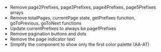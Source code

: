 - Remove page2Prefixes, page3Prefixes, page4Prefixes, page5Prefixes arrays
- Remove totalPages, currentPage state, getPrefixes function, goToPrevious, goToNext functions
- Update currentPrefixes to always be page1Prefixes
- Remove pagination buttons and dots
- Remove the page indicator text
- Simplify the component to show only the first color palette (AA-AT)

